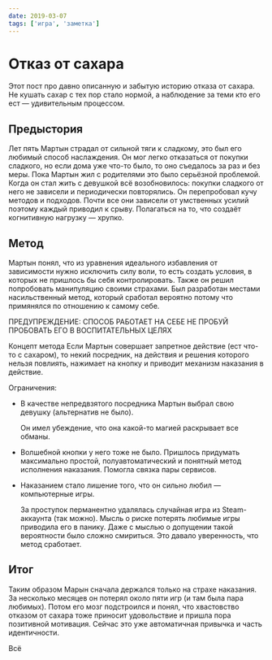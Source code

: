 ```yaml
---
date: 2019-03-07
tags: ['игра', 'заметка']
---
```


# Oтказ от сахара

Этот пост про давно описанную и забытую историю отказа от сахара. Не кушать сахар с тех пор стало нормой, а наблюдение за теми кто его ест — удивительным процессом.

## Предыстория

Лет пять Мартын страдал от сильной тяги к сладкому, это был его любимый способ наслаждения. Он мог легко отказаться от покупки сладкого, но если дома уже что-то было, то оно съедалось за раз и без меры.
Пока Мартын жил с родителями это было серьёзной проблемой. Когда он стал жить с девушкой всё возобновилось: покупки сладкого от него не зависели и периодически повторялись.
Он перепробовал кучу методов и подходов. Почти все они зависели от умственных усилий поэтому каждый приводил к срыву. Полагаться на то, что создаёт когнитивную нагрузку — хрупко.

## Метод

Мартын понял, что из уравнения идеального избавления от зависимости нужно исключить силу воли, то есть создать условия, в которых не пришлось бы себя контролировать. Также он решил попробовать манипуляцию своими страхами. Был разработан местами насильственный метод, который сработал вероятно потому что примянялся по отношению к самому себе.

ПРЕДУПРЕЖДЕНИЕ:
СПOСOБ РАБОТАЕТ НА СЕБЕ
НЕ ПРОБУЙ ПРОБОВАТЬ ЕГO В ВОСПИТАТЕЛЬНЫХ ЦЕЛЯХ

Концепт метода
Если Мартын совершает запретное действие (ест что-то с сахаром), то некий посредник, на действия и решения которого нельзя повлиять, нажимает на кнопку и приводит механизм наказания в действие.

Ограничения:

- В качестве непредвзятого посредника Мартын выбрал свою девушку (альтернатив не было).

  Он имел убеждение, что она какой-то магией раскрывает все обманы.

- Волшебной кнопки у него тоже не было. Пришлось придумать максимально простой, полуавтоматический и понятный метод исполнения наказания. Помогла связка пары сервисов.
- Наказанием стало лишение того, что он сильно любил — компьютерные игры.

  За проступок перманентно удалялась случайная игра из Steam-аккаунта (так можно). Мысль о риске потерять любимые игры приводила его в панику. Даже с мыслью о допущении такой вероятности было сложно смириться. Это давало уверенность, что метод сработает.

## Итог

Таким образом Марын сначала держался только на страхе наказания. За несколько месяцев он потерял около пяти игр (и там была пара любимых). Потом его мозг подстроился и понял, что хвастовство отказом от сахара тоже приносит удовольствие и пришла пора позитивной мотивация. Сейчас это уже автоматичная привычка и часть идентичности.

Всё
